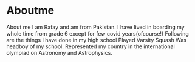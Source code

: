 # Aboutme
About me
I am Rafay and am from Pakistan.
I have lived in boarding my whole time from grade 6 except for few covid years(ofcourse!)
Following are the things I have done in my high school
Played Varsity Squash
Was headboy of my school.
Represented my country in the international olympiad on Astronomy and Astrophysics. 
